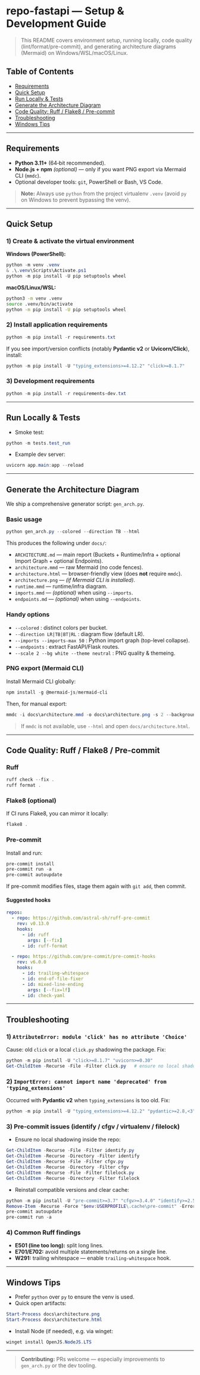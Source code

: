 # repo-fastapi — Setup & Development Guide

> This README covers environment setup, running locally, code quality (lint/format/pre-commit), and generating architecture diagrams (Mermaid) on Windows/WSL/macOS/Linux.

## Table of Contents
- [Requirements](#requirements)
- [Quick Setup](#quick-setup)
- [Run Locally & Tests](#run-locally--tests)
- [Generate the Architecture Diagram](#generate-the-architecture-diagram)
- [Code Quality: Ruff / Flake8 / Pre-commit](#code-quality-ruff--flake8--pre-commit)
- [Troubleshooting](#troubleshooting)
- [Windows Tips](#windows-tips)

---

## Requirements
- **Python 3.11+** (64‑bit recommended).
- **Node.js + npm** *(optional)* — only if you want PNG export via Mermaid CLI (`mmdc`).
- Optional developer tools: `git`, PowerShell or Bash, VS Code.

> **Note:** Always use `python` from the project virtualenv `.venv` (avoid `py` on Windows to prevent bypassing the venv).

---

## Quick Setup

### 1) Create & activate the virtual environment
**Windows (PowerShell):**
```powershell
python -m venv .venv
& .\.venv\Scripts\Activate.ps1
python -m pip install -U pip setuptools wheel
```
**macOS/Linux/WSL:**
```bash
python3 -m venv .venv
source .venv/bin/activate
python -m pip install -U pip setuptools wheel
```

### 2) Install application requirements
```powershell
python -m pip install -r requirements.txt
```
If you see import/version conflicts (notably **Pydantic v2** or **Uvicorn/Click**), install:
```powershell
python -m pip install -U "typing_extensions>=4.12.2" "click>=8.1.7"
```

### 3) Development requirements
```powershell
python -m pip install -r requirements-dev.txt
```

---

## Run Locally & Tests
- Smoke test:
```powershell
python -m tests.test_run
```
- Example dev server:
```powershell
uvicorn app.main:app --reload
```

---

## Generate the Architecture Diagram

We ship a comprehensive generator script: `gen_arch.py`.

### Basic usage
```powershell
python gen_arch.py --colored --direction TB --html
```
This produces the following under `docs/`:
- `ARCHITECTURE.md` — main report (Buckets + Runtime/Infra + optional Import Graph + optional Endpoints).
- `architecture.mmd` — raw Mermaid (no code fences).
- `architecture.html` — browser-friendly view (does **not** require `mmdc`).
- `architecture.png` — *(if Mermaid CLI is installed)*.
- `runtime.mmd` — runtime/infra diagram.
- `imports.mmd` — *(optional)* when using `--imports`.
- `endpoints.md` — *(optional)* when using `--endpoints`.

### Handy options
- `--colored` : distinct colors per bucket.
- `--direction LR|TB|BT|RL` : diagram flow (default LR).
- `--imports --imports-max 50` : Python import graph (top-level collapse).
- `--endpoints` : extract FastAPI/Flask routes.
- `--scale 2 --bg white --theme neutral` : PNG quality & themeing.

### PNG export (Mermaid CLI)
Install Mermaid CLI globally:
```powershell
npm install -g @mermaid-js/mermaid-cli
```
Then, for manual export:
```powershell
mmdc -i docs\architecture.mmd -o docs\architecture.png -s 2 --backgroundColor transparent
```
> If `mmdc` is not available, use `--html` and open `docs/architecture.html`.

---

## Code Quality: Ruff / Flake8 / Pre-commit

### Ruff
```powershell
ruff check --fix .
ruff format .
```

### Flake8 (optional)
If CI runs Flake8, you can mirror it locally:
```powershell
flake8 .
```

### Pre-commit
Install and run:
```powershell
pre-commit install
pre-commit run -a
pre-commit autoupdate
```
If pre-commit modifies files, stage them again with `git add`, then commit.

#### Suggested hooks
```yaml
repos:
  - repo: https://github.com/astral-sh/ruff-pre-commit
    rev: v0.13.0
    hooks:
      - id: ruff
        args: [--fix]
      - id: ruff-format

  - repo: https://github.com/pre-commit/pre-commit-hooks
    rev: v6.0.0
    hooks:
      - id: trailing-whitespace
      - id: end-of-file-fixer
      - id: mixed-line-ending
        args: [--fix=lf]
      - id: check-yaml
```

---

## Troubleshooting

### 1) `AttributeError: module 'click' has no attribute 'Choice'`
Cause: old `click` or a local `click.py` shadowing the package.
Fix:
```powershell
python -m pip install -U "click>=8.1.7" "uvicorn>=0.30"
Get-ChildItem -Recurse -File -Filter click.py   # ensure no local shadowing
```

### 2) `ImportError: cannot import name 'deprecated' from 'typing_extensions'`
Occurred with **Pydantic v2** when `typing_extensions` is too old.
Fix:
```powershell
python -m pip install -U "typing_extensions>=4.12.2" "pydantic>=2.8,<3"
```

### 3) Pre-commit issues (identify / cfgv / virtualenv / filelock)
- Ensure no local shadowing inside the repo:
```powershell
Get-ChildItem -Recurse -File -Filter identify.py
Get-ChildItem -Recurse -Directory -Filter identify
Get-ChildItem -Recurse -File -Filter cfgv.py
Get-ChildItem -Recurse -Directory -Filter cfgv
Get-ChildItem -Recurse -File -Filter filelock.py
Get-ChildItem -Recurse -Directory -Filter filelock
```
- Reinstall compatible versions and clear cache:
```powershell
python -m pip install -U "pre-commit>=3.7" "cfgv>=3.4.0" "identify>=2.5" "virtualenv>=20.26.6" "filelock>=3.12.4"
Remove-Item -Recurse -Force "$env:USERPROFILE\.cache\pre-commit" -ErrorAction SilentlyContinue
pre-commit autoupdate
pre-commit run -a
```

### 4) Common Ruff findings
- **E501 (line too long):** split long lines.
- **E701/E702:** avoid multiple statements/returns on a single line.
- **W291:** trailing whitespace — enable `trailing-whitespace` hook.

---

## Windows Tips
- Prefer `python` over `py` to ensure the venv is used.
- Quick open artifacts:
```powershell
Start-Process docs\architecture.png
Start-Process docs\architecture.html
```
- Install Node (if needed), e.g. via winget:
```powershell
winget install OpenJS.NodeJS.LTS
```

---

> **Contributing:** PRs welcome — especially improvements to `gen_arch.py` or the dev tooling.
